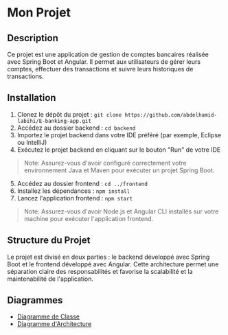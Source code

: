 # Mon Projet

## Description
Ce projet est une application de gestion de comptes bancaires réalisée avec Spring Boot et Angular. Il permet aux utilisateurs de gérer leurs comptes, effectuer des transactions et suivre leurs historiques de transactions.

## Installation
1. Clonez le dépôt du projet : `git clone https://github.com/abdelhamid-labihi/E-banking-app.git`
2. Accédez au dossier backend : `cd backend`
3. Importez le projet backend dans votre IDE préféré (par exemple, Eclipse ou IntelliJ)
4. Exécutez le projet backend en cliquant sur le bouton "Run" de votre IDE

> Note: Assurez-vous d'avoir configuré correctement votre environnement Java et Maven pour exécuter un projet Spring Boot.

5. Accédez au dossier frontend : `cd ../frontend`
6. Installez les dépendances : `npm install`
7. Lancez l'application frontend : `npm start`

> Note: Assurez-vous d'avoir Node.js et Angular CLI installés sur votre machine pour exécuter l'application frontend.

## Structure du Projet
Le projet est divisé en deux parties : le backend développé avec Spring Boot et le frontend développé avec Angular. Cette architecture permet une séparation claire des responsabilités et favorise la scalabilité et la maintenabilité de l'application.

## Diagrammes
- [Diagramme de Classe](./report/diagrams/class_diagram.jpg)
- [Diagramme d'Architecture](./report/diagrams/architecture_diagram.jpg)

